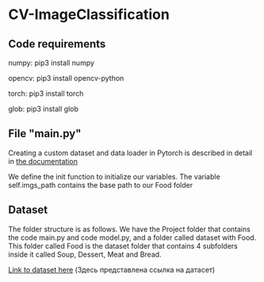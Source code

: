 # CV-ImageClassification

## Code requirements
numpy: pip3 install numpy

opencv: pip3 install opencv-python

torch: pip3 install torch

glob: pip3 install glob

## File "main.py"
Creating a custom dataset and data loader in Pytorch is described in detail in [the documentation](https://pytorch.org/tutorials/beginner/basics/data_tutorial.html)

We define the init function to initialize our variables. The variable self.imgs_path contains the base path to our Food folder

## Dataset
The folder structure is as follows. We have the Project folder that contains the code main.py and code model.py, and a folder called dataset with Food. This folder called Food is the dataset folder that contains 4 subfolders inside it called Soup, Dessert, Meat and Bread.

[Link to dataset here](https://drive.google.com/drive/folders/1fkSZmSQo_W6Jz3Jb5R0bWwQKKH1Pn2x0?usp=sharing) (Здесь представлена ссылка на датасет)
